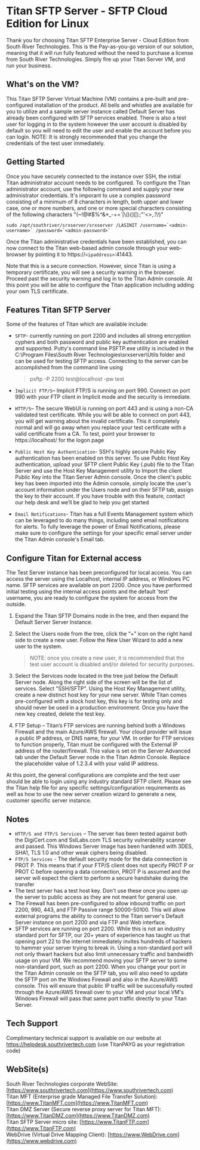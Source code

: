 # Titan SFTP Server - SFTP Cloud Edition for Linux

Thank you for choosing Titan SFTP Enterprise Server - Cloud Edition from South River Technologies. This is the Pay-as-you-go version of our solution, meaning that it will run fully featured without the need to purchase a license from South River Technologies. Simply fire up your Titan Server VM, and run your business.

## What's on the VM?

This Titan SFTP Server Virtual Machine (VM) contains a pre-built and pre-configured installation of the product. All bells and whistles are available for you to utilize and a sample server instance called Default Server has already been configured with SFTP services enabled. There is also a test user for logging in to the system however the user account is disabled by default so you will need to edit the user and enable the account before you can login. NOTE: It is strongly recommended that you change the credentials of the test user immediately.

## Getting Started

Once you have securely connected to the instance over SSH, the initial Titan administrator account needs to be configured. To configure the Titan administrator account, use the following command and supply your new administrator credentials. It's imporant to use a complex password consisting of a minimum of 8 characters in length, both upper and lower case, one or more numbers, and one or more special characters consisting of the following characters "(~!@#$%^&*_-+=`|\\(){}[]:;\"'<>,.?/)"

```
sudo /opt/southriver/srxserver/srxserver /LASINIT /username=`<admin-username>` /password=`<admin-password>`
```

Once the Titan administrative credentials have been established, you can now connect to the Titan web-based admin console through your web-browser by pointing it to https://`<ipaddress>`:41443.

Note that this is a secure connection. However, since Titan is using a temporary certificate, you will see a security warning in the browser. Proceed past the security warning and log in to the Titan Admin console. At this point you will be able to configure the Titan application including adding your own TLS certificate.

## Features Titan SFTP Server

Some of the features of Titan which are available include:

- `SFTP`- currently running on port 2200 and includes all strong encryption cyphers and both password and public key authentication are enabled and supported. Putty's command line PSFTP.exe utility is included in the C:\Program Files\South River Technologies\srxserver\Utils folder and can be used for testing SFTP access. Connecting to the server can be accomplished from the command line using

  > psftp -P 2200 test@localhost -pw test
  >
- `Implicit FTP/S`– Implicit FTP/S is running on port 990. Connect on port 990 with your FTP client in Implicit mode and the security is immediate.
- `HTTP/S`– The secure WebUI is running on port 443 and is using a non-CA validated test certificate. While you will be able to connect on port 443, you will get warning about the invalid certificate. This it completely normal and will go away when you replace your test certificate with a valid certificate from a CA. To test, point your browser to https://localhost/ for the logon page
- `Public Host Key Authentication`- SSH's highly secure Public Key authentication has been enabled on this server. To use Public Host Key authentication, upload your SFTP client Public Key (.pub) file to the Titan Server and use the Host Key Management utility to Import the client Public Key into the Titan Server Admin console. Once the client's public key has been imported into the Admin console, simply locate the user's account information under the Users node and on their SFTP tab, assign the key to their account. If you have trouble with this feature, contact our help desk and we’ll be glad to help you get started
- `Email Notifications`- Titan has a full Events Management system which can be leveraged to do many things, including send email notifications for alerts. To fully leverage the power of Email Notifications, please make sure to configure the settings for your specific email server under the Titan Admin console's Email tab.


## Configure Titan for External access

The Test Server instance has been preconfigured for local access. You can access the server using the Localhost, internal IP address, or Windows PC name. SFTP services are available on port 2200. Once you have performed initial testing using the internal access points and the default 'test' username, you are ready to configure the system for access from the outside.

1. Expand the Titan SFTP Domains node in the tree, and then expand the Default Server Server Instance.
2. Select the Users node from the tree, click the “+” icon on the right hand side to create a new user. Follow the New User Wizard to add a new user to the system.

   > NOTE: once you create a new user, it is recommended that the test user account is disabled and/or deleted for security purposes.
   >
3. Select the Services node located in the tree just below the Default Server node. Along the right side of the screen will be the list of services. Select "SSH/SFTP". Using the Host Key Management utility, create a new distinct host key for your new server. While Titan comes pre-configured with a stock host key, this key is for testing only and should never be used in a production environment. Once you have the new key created, delete the test key.
4. FTP Setup – Titan’s FTP services are running behind both a Windows Firewall and the main Azure/AWS firewall. Your cloud provider will issue a public IP address, or DNS name, for your VM. In order for FTP services to function properly, Titan must be configured with the External IP address of the router/firewall. This value is set on the Server Advanced tab under the Default Server node in the Titan Admin Console. Replace the placeholder value of 1.2.3.4 with your valid IP address.

At this point, the general configurations are complete and the test user should be able to login using any industry standard SFTP client.  Please see the Titan help file for any specific settings/configuration requirements as well as how to use the new server creation wizard to generate a new, customer specific server instance.

## Notes

- `HTTP/S and FTP/S Services` – The server has been tested against both the DigiCert.com and SslLabs.com TLS security vulnerability scanner and passed. This Windows Server image has been hardened with 3DES, SHA1, TLS 1.0 and other weak ciphers being disabled.
- `FTP/S Services` - The default security mode for the data connection is PROT P. This means that if your FTP/S client does not specify PROT P or PROT C before opening a data connection, PROT P is assumed and the server will expect the client to perform a secure handshake during the transfer
- The test server has a test host key. Don't use these once you open up the server to public access as they are not meant for general use.
- The Firewall has been pre-configured to allow inbound traffic on port 2200, 990, 443, and FTP Passive range 50000-50100. This will allow external programs the ability to connect to the Titan server's Default Server instance on port 2200 and via FTP and Web interface.
- SFTP services are running on port 2200. While this is not an industry standard port for SFTP, our 20+ years of experience has taught us that opening port 22 to the internet immediately invites hundreds of hackers to hammer your server trying to break in. Using a non-standard port will not only thwart hackers but also limit unnecessary traffic and bandwidth usage on your VM. We recommend moving your SFTP server to some non-standard port, such as port 2200. When you change your port in the Titan Admin console on the SFTP tab, you will also need to update the SFTP port on the Windows Firewall and also in the Azure/AWS console. This will ensure that public IP traffic will be successfully routed through the Azure/AWS firewall over to your VM and your local VM's Windows Firewall will pass that same port traffic directly to your Titan Server.

## Tech Support

Complimentary technical support is available on our website at https://helpdesk.southrivertech.com (use TitanPAYG as your registration code)

## WebSite(s)

South River Technologies corporate WebSite:  [https://www.southrivertech.com](https://www.southrivertech.com)<br />
Titan MFT (Enterprise grade Managed File Transfer Solution): [https://www.TitanMFT.com](https://www.TitanMFT.com)<br />
Titan DMZ Server (Secure reverse proxy server for Titan MFT): [https://www.TitanDMZ.com](https://www.TitanDMZ.com)<br />
Titan SFTP Server micro site: [https://www.TitanFTP.com](https://www.TitanFTP.com)<br />
WebDrive (Virtual Drive Mapping Client): [https://www.WebDrive.com](https://www.webdrive.com)<br />

